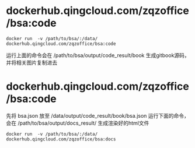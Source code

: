 # dockerhub.qingcloud.com/zqzoffice/bsa:code     
```
docker run  -v /path/to/bsa/:/data/ dockerhub.qingcloud.com/zqzoffice/bsa:code 
```
运行上面的命令会在 /path/to/bsa/output/code_result/book 生成gitbook源码，并将相关图片复制进去

# dockerhub.qingcloud.com/zqzoffice/bsa:code     
先将 bsa.json 放至 /data/output/code_result/book/bsa.json 
运行下面的命令，会在 /path/to/bsa/output/docs_result/ 生成渲染好的html文件
```
docker run  -v /path/to/bsa/:/data/ dockerhub.qingcloud.com/zqzoffice/bsa:docs 
```